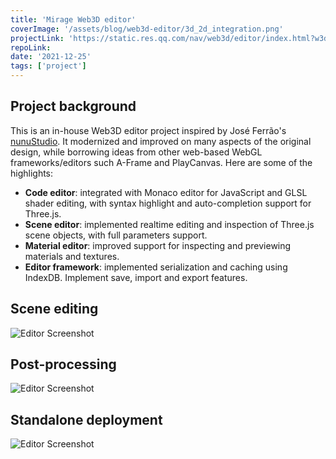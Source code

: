 ```yaml
---
title: 'Mirage Web3D editor'
coverImage: '/assets/blog/web3d-editor/3d_2d_integration.png'
projectLink: 'https://static.res.qq.com/nav/web3d/editor/index.html?w3d=https://static.res.qq.com/nav/web3d/editor/examples/beautiful-planet/app.w3d'
repoLink: 
date: '2021-12-25'
tags: ['project']
---
```


## Project background

This is an in-house Web3D editor project inspired by José Ferrão's [nunuStudio](https://github.com/tentone/nunuStudio). It modernized and improved on many aspects of the original design, while borrowing ideas from other web-based WebGL frameworks/editors such A-Frame and PlayCanvas. Here are some of the highlights:

- **Code editor**: integrated with Monaco editor for JavaScript and GLSL shader editing, with syntax highlight and auto-completion support for Three.js. 
- **Scene editor**: implemented realtime editing and inspection of Three.js scene objects, with full parameters support. 
- **Material editor**: improved support for inspecting and previewing materials and textures. 
- **Editor framework**: implemented serialization and caching using IndexDB. Implement save, import and export features.

## Scene editing
![Editor Screenshot](/assets/blog/web3d-editor/scene-editing.png)

## Post-processing
![Editor Screenshot](/assets/blog/web3d-editor/post-processing.png)

## Standalone deployment
![Editor Screenshot](/assets/blog/web3d-editor/standalone-deploy.png)


